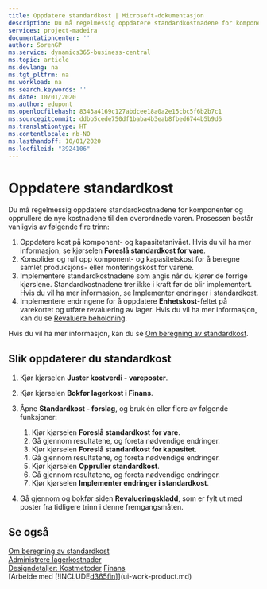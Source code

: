 ```yaml
---
title: Oppdatere standardkost | Microsoft-dokumentasjon
description: Du må regelmessig oppdatere standardkostnadene for komponenter og opprullere de nye kostnadene til den overordnede varen.
services: project-madeira
documentationcenter: ''
author: SorenGP
ms.service: dynamics365-business-central
ms.topic: article
ms.devlang: na
ms.tgt_pltfrm: na
ms.workload: na
ms.search.keywords: ''
ms.date: 10/01/2020
ms.author: edupont
ms.openlocfilehash: 8343a4169c127abdcee18a0a2e15cbc5f6b2b7c1
ms.sourcegitcommit: ddbb5cede750df1baba4b3eab8fbed6744b5b9d6
ms.translationtype: HT
ms.contentlocale: nb-NO
ms.lasthandoff: 10/01/2020
ms.locfileid: "3924106"
---
```

# <a name="update-standard-costs"></a>Oppdatere standardkost
Du må regelmessig oppdatere standardkostnadene for komponenter og opprullere de nye kostnadene til den overordnede varen. Prosessen består vanligvis av følgende fire trinn:  

1.  Oppdatere kost på komponent- og kapasitetsnivået. Hvis du vil ha mer informasjon, se kjørselen **Foreslå standardkost for vare**.  
2.  Konsolider og rull opp komponent- og kapasitetskost for å beregne samlet produksjons- eller monteringskost for varene.  
3.  Implementere standardkostnadene som angis når du kjører de forrige kjørslene. Standardkostnadene trer ikke i kraft før de blir implementert. Hvis du vil ha mer informasjon, se Implementer endringer i standardkost.  
4.  Implementere endringene for å oppdatere **Enhetskost**-feltet på varekortet og utføre revaluering av lager. Hvis du vil ha mer informasjon, kan du se [Revaluere beholdning](inventory-how-revalue-inventory.md).  

Hvis du vil ha mer informasjon, kan du se [Om beregning av standardkost](finance-about-calculating-standard-cost.md).  
## <a name="to-update-standard-costs"></a>Slik oppdaterer du standardkost  
1.  Kjør kjørselen **Juster kostverdi - vareposter**.  
2.  Kjør kjørselen **Bokfør lagerkost i Finans**.  
3.  Åpne **Standardkost - forslag**, og bruk én eller flere av følgende funksjoner:  

    1.  Kjør kjørselen **Foreslå standardkost for vare**.  
    2.  Gå gjennom resultatene, og foreta nødvendige endringer.  
    3.  Kjør kjørselen **Foreslå standardkost for kapasitet**.  
    4.  Gå gjennom resultatene, og foreta nødvendige endringer.
    5. Kjør kjørselen **Oppruller standardkost**.
    6.  Gå gjennom resultatene, og foreta nødvendige endringer.
    7.  Kjør kjørselen **Implementer endringer i standardkost**.  
4.  Gå gjennom og bokfør siden **Revalueringskladd**, som er fylt ut med poster fra tidligere trinn i denne fremgangsmåten.  

## <a name="see-also"></a>Se også  
 [Om beregning av standardkost](finance-about-calculating-standard-cost.md)   
 [Administrere lagerkostnader](finance-manage-inventory-costs.md)   
 [Designdetaljer: Kostmetoder](design-details-costing-methods.md) [Finans](finance.md)  
 [Arbeide med [!INCLUDE[d365fin](includes/d365fin_md.md)]](ui-work-product.md)  
